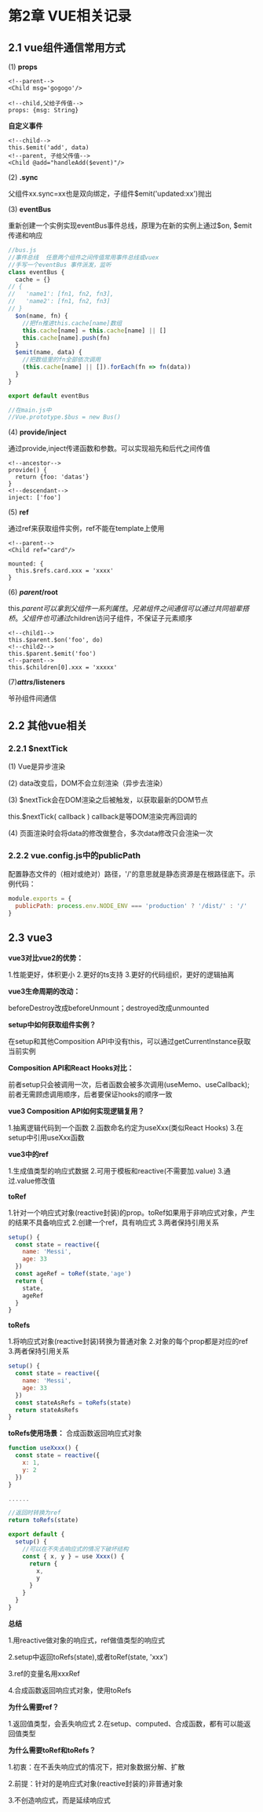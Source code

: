 # 第2章 VUE相关记录 

## 2.1 vue组件通信常用方式

(1) **props** 
```vue
<!--parent-->
<Child msg='gogogo'/>

<!--child,父给子传值-->
props: {msg: String}
```
**自定义事件**  
```vue
<!--child-->
this.$emit('add', data)
<!--parent, 子给父传值-->
<Child @add="handleAdd($event)"/>
```

(2) **.sync**

父组件xx.sync=xx也是双向绑定，子组件$emit('updated:xx')抛出

(3) **eventBus**

重新创建一个实例实现eventBus事件总线，原理为在新的实例上通过$on, $emit传递和响应

```js
//bus.js
//事件总线  任意两个组件之间传值常用事件总线或vuex
//手写一个eventBus 事件派发，监听
class eventBus {
  cache = {}
// {
//   'name1': [fn1, fn2, fn3],
//   'name2': [fn1, fn2, fn3]
// }
  $on(name, fn) {
    //把fn推进this.cache[name]数组
    this.cache[name] = this.cache[name] || []
    this.cache[name].push(fn)
  }
  $emit(name, data) {
    //把数组里的fn全部依次调用
    (this.cache[name] || []).forEach(fn => fn(data))
  }
}

export default eventBus

//在main.js中
//Vue.prototype.$bus = new Bus()
```

(4) **provide/inject**

通过provide,inject传递函数和参数。可以实现祖先和后代之间传值

```vue
<!--ancestor-->
provide() {
  return {foo: 'datas'}
}
<!--descendant-->
inject: ['foo']
```

(5) **ref**

通过ref来获取组件实例，ref不能在template上使用
```vue
<!--parent-->
<Child ref="card"/>

mounted: {
  this.$refs.card.xxx = 'xxxx'
}
```

(6) **$parent/$root**

this.$parent可以拿到父组件一系列属性。兄弟组件之间通信可以通过共同祖辈搭桥。父组件也可通过$children访问子组件，不保证子元素顺序
```vue
<!--child1-->
this.$parent.$on('foo', do)
<!--child2-->
this.$parent.$emit('foo')
<!--parent-->
this.$children[0].xxx = 'xxxxx'
```

(7)**$attrs/$listeners**

爷孙组件间通信

## 2.2 其他vue相关

### 2.2.1 $nextTick

(1) Vue是异步渲染

(2) data改变后，DOM不会立刻渲染（异步去渲染）

(3) $nextTick会在DOM渲染之后被触发，以获取最新的DOM节点

this.$nextTick( callback ) callback是等DOM渲染完再回调的

(4) 页面渲染时会将data的修改做整合，多次data修改只会渲染一次


### 2.2.2 vue.config.js中的publicPath

配置静态文件的（相对或绝对）路径，'/'的意思就是静态资源是在根路径底下。示例代码：
```js
module.exports = {
  publicPath: process.env.NODE_ENV === 'production' ? '/dist/' : '/'
}
```


## 2.3 vue3

**vue3对比vue2的优势：** 

1.性能更好，体积更小 2.更好的ts支持 3.更好的代码组织，更好的逻辑抽离

**vue3生命周期的改动：**

beforeDestroy改成beforeUnmount；destroyed改成unmounted

**setup中如何获取组件实例？** 

在setup和其他Composition API中没有this，可以通过getCurrentInstance获取当前实例 

**Composition API和React Hooks对比：** 

前者setup只会被调用一次，后者函数会被多次调用(useMemo、useCallback);前者无需顾虑调用顺序，后者要保证hooks的顺序一致

**vue3 Composition API如何实现逻辑复用？**

1.抽离逻辑代码到一个函数 2.函数命名约定为useXxx(类似React Hooks) 3.在setup中引用useXxx函数

**vue3中的ref**

1.生成值类型的响应式数据 2.可用于模板和reactive(不需要加.value) 3.通过.value修改值
 
**toRef**

 1.针对一个响应式对象(reactive封装)的prop。toRef如果用于非响应式对象，产生的结果不具备响应式  2.创建一个ref，具有响应式 3.两者保持引用关系

 ```js
 setup() {
   const state = reactive({
     name: 'Messi',
     age: 33
   })
   const ageRef = toRef(state,'age')
   return {
     state,
     ageRef
   }
}
 ```

  **toRefs**

  1.将响应式对象(reactive封装)转换为普通对象  2.对象的每个prop都是对应的ref  3.两者保持引用关系
  
 ```js
 setup() {
   const state = reactive({
     name: 'Messi',
     age: 33
   })
   const stateAsRefs = toRefs(state)
   return stateAsRefs  
}
 ```
**toRefs使用场景：** 合成函数返回响应式对象
```js
function useXxxx() {
  const state = reactive({
    x: 1,
    y: 2
  })
}

......

//返回时转换为ref
return toRefs(state)
```
```js
export default {
  setup() {
    //可以在不失去响应式的情况下破坏结构
    const { x, y } = use Xxxx() {
      return {
        x,
        y
      }
    }
  }
}
```

**总结**

1.用reactive做对象的响应式，ref做值类型的响应式

2.setup中返回toRefs(state),或者toRef(state, 'xxx')

3.ref的变量名用xxxRef

4.合成函数返回响应式对象，使用toRefs

**为什么需要ref？**

1.返回值类型，会丢失响应式  2.在setup、computed、合成函数，都有可以能返回值类型  

**为什么需要toRef和toRefs？**

1.初衷：在不丢失响应式的情况下，把对象数据分解、扩散

2.前提：针对的是响应式对象(reactive封装的)非普通对象

3.不创造响应式，而是延续响应式
